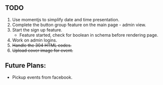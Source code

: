 ## TODO

1. Use momentjs to simplify date and time presentation.
2. Complete the button group feature on the main page - admin view.
3. Start the sign up feature.
   - Feature started, check for boolean in schema before rendering page.
4. Work on admin logins.
5. ~~Handle the 304 HTML codes.~~
6. ~~Upload cover image for event.~~

## Future Plans: 
- Pickup events from facebook.
